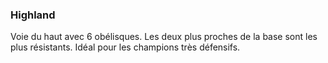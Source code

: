 ### Highland
Voie du haut avec 6 obélisques. Les deux plus proches de la base sont les plus résistants. Idéal pour les champions très défensifs.
